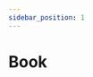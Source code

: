```yaml
---
sidebar_position: 1
---
```

# Book

<WidthSection width='180px'> 
    <Card title='영어' to='book/eng' text="영어 관련"/>
</WidthSection>